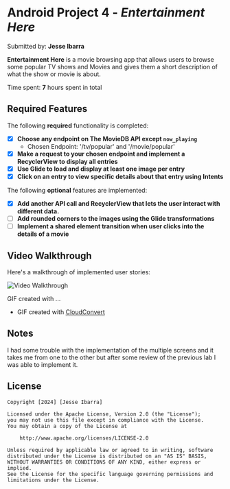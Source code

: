 # Android Project 4 - *Entertainment Here*

Submitted by: **Jesse Ibarra**

**Entertainment Here** is a movie browsing app that allows users to browse some popular TV shows and
Movies and gives them a short description of what the show or movie is about.

Time spent: **7** hours spent in total

## Required Features

The following **required** functionality is completed:

- [X] **Choose any endpoint on The MovieDB API except `now_playing`**
    - Chosen Endpoint: '/tv/popular' and '/movie/popular'
- [X] **Make a request to your chosen endpoint and implement a RecyclerView to display all entries**
- [X] **Use Glide to load and display at least one image per entry**
- [X] **Click on an entry to view specific details about that entry using Intents**

The following **optional** features are implemented:

- [X] **Add another API call and RecyclerView that lets the user interact with different data.**
- [ ] **Add rounded corners to the images using the Glide transformations**
- [ ] **Implement a shared element transition when user clicks into the details of a movie**

## Video Walkthrough

Here's a walkthrough of implemented user stories:

<img src='app/src/main/res/assets/Requirment_1.gif' title='Video Walkthrough' width='' alt='Video Walkthrough' /> 

GIF created with ...
- GIF created with [CloudConvert](https://cloudconvert.com/)

## Notes

I had some trouble with the implementation of the multiple screens and it takes me from one to the other
but after some review of the previous lab I was able to implement it.

## License

    Copyright [2024] [Jesse Ibarra]

    Licensed under the Apache License, Version 2.0 (the "License");
    you may not use this file except in compliance with the License.
    You may obtain a copy of the License at

        http://www.apache.org/licenses/LICENSE-2.0

    Unless required by applicable law or agreed to in writing, software
    distributed under the License is distributed on an "AS IS" BASIS,
    WITHOUT WARRANTIES OR CONDITIONS OF ANY KIND, either express or implied.
    See the License for the specific language governing permissions and
    limitations under the License.
